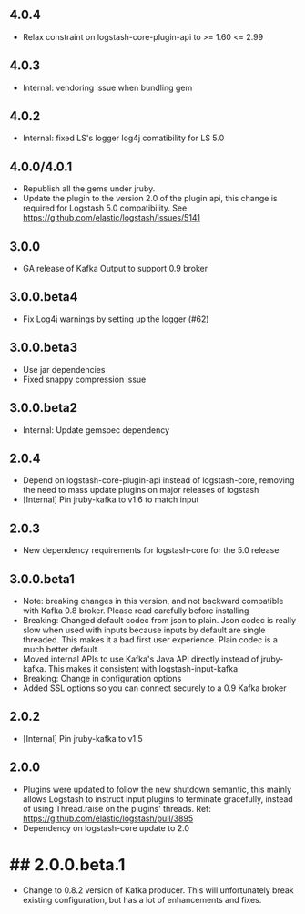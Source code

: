 ## 4.0.4
  - Relax constraint on logstash-core-plugin-api to >= 1.60 <= 2.99

## 4.0.3
  - Internal: vendoring issue when bundling gem

## 4.0.2
  - Internal: fixed LS's logger log4j comatibility for LS 5.0

## 4.0.0/4.0.1
  - Republish all the gems under jruby.
  - Update the plugin to the version 2.0 of the plugin api, this change is required for Logstash 5.0 compatibility. See https://github.com/elastic/logstash/issues/5141

## 3.0.0
 - GA release of Kafka Output to support 0.9 broker

## 3.0.0.beta4
 - Fix Log4j warnings by setting up the logger (#62)

## 3.0.0.beta3
 - Use jar dependencies
 - Fixed snappy compression issue

## 3.0.0.beta2
 - Internal: Update gemspec dependency

## 2.0.4
  - Depend on logstash-core-plugin-api instead of logstash-core, removing the need to mass update plugins on major releases of logstash
  - [Internal] Pin jruby-kafka to v1.6 to match input

## 2.0.3
  - New dependency requirements for logstash-core for the 5.0 release

## 3.0.0.beta1
 - Note: breaking changes in this version, and not backward compatible with Kafka 0.8 broker.
   Please read carefully before installing
 - Breaking: Changed default codec from json to plain. Json codec is really slow when used
   with inputs because inputs by default are single threaded. This makes it a bad
   first user experience. Plain codec is a much better default.
 - Moved internal APIs to use Kafka's Java API directly instead of jruby-kafka. This
   makes it consistent with logstash-input-kafka
 - Breaking: Change in configuration options
 - Added SSL options so you can connect securely to a 0.9 Kafka broker

## 2.0.2
 - [Internal] Pin jruby-kafka to v1.5

## 2.0.0
 - Plugins were updated to follow the new shutdown semantic, this mainly allows Logstash to instruct input plugins to terminate gracefully,
   instead of using Thread.raise on the plugins' threads. Ref: https://github.com/elastic/logstash/pull/3895
 - Dependency on logstash-core update to 2.0

# ## 2.0.0.beta.1
 - Change to 0.8.2 version of Kafka producer. This will unfortunately break existing configuration, but has a lot of enhancements and fixes.
